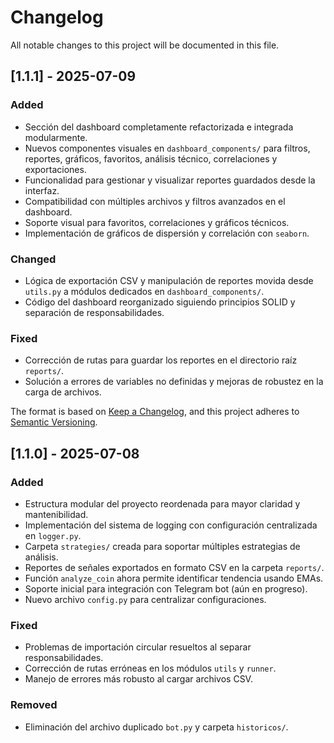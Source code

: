 # Changelog

All notable changes to this project will be documented in this file.

## [1.1.1] - 2025-07-09

### Added

- Sección del dashboard completamente refactorizada e integrada modularmente.
- Nuevos componentes visuales en `dashboard_components/` para filtros, reportes, gráficos, favoritos, análisis técnico, correlaciones y exportaciones.
- Funcionalidad para gestionar y visualizar reportes guardados desde la interfaz.
- Compatibilidad con múltiples archivos y filtros avanzados en el dashboard.
- Soporte visual para favoritos, correlaciones y gráficos técnicos.
- Implementación de gráficos de dispersión y correlación con `seaborn`.

### Changed

- Lógica de exportación CSV y manipulación de reportes movida desde `utils.py` a módulos dedicados en `dashboard_components/`.
- Código del dashboard reorganizado siguiendo principios SOLID y separación de responsabilidades.

### Fixed

- Corrección de rutas para guardar los reportes en el directorio raíz `reports/`.
- Solución a errores de variables no definidas y mejoras de robustez en la carga de archivos.

The format is based on [Keep a Changelog](https://keepachangelog.com/en/1.0.0/),
and this project adheres to [Semantic Versioning](https://semver.org/spec/v2.0.0.html).

## [1.1.0] - 2025-07-08

### Added

- Estructura modular del proyecto reordenada para mayor claridad y mantenibilidad.
- Implementación del sistema de logging con configuración centralizada en `logger.py`.
- Carpeta `strategies/` creada para soportar múltiples estrategias de análisis.
- Reportes de señales exportados en formato CSV en la carpeta `reports/`.
- Función `analyze_coin` ahora permite identificar tendencia usando EMAs.
- Soporte inicial para integración con Telegram bot (aún en progreso).
- Nuevo archivo `config.py` para centralizar configuraciones.

### Fixed

- Problemas de importación circular resueltos al separar responsabilidades.
- Corrección de rutas erróneas en los módulos `utils` y `runner`.
- Manejo de errores más robusto al cargar archivos CSV.

### Removed

- Eliminación del archivo duplicado `bot.py` y carpeta `historicos/`.
